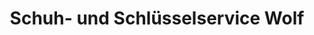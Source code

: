 ---
title: "Schuh- und Schlüsselservice Wolf"
url: /aachen/schuh-und-schluesselservice-wolf/
shop: Schuhe
---